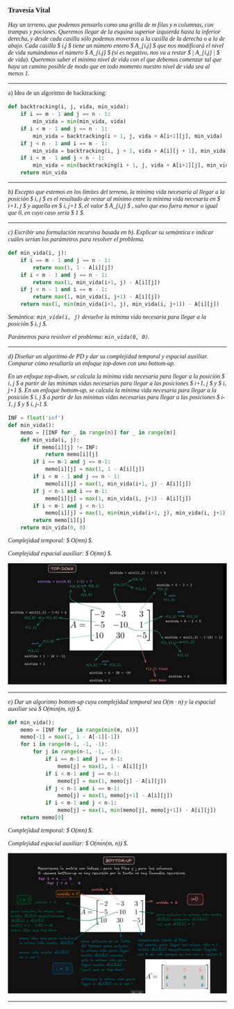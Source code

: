 <font face="LaTeX">

### Travesía Vital
*Hay un terreno, que podemos pensarlo como una grilla de m filas y n columnas, con trampas y pociones. Queremos llegar de la esquina superior izquierda hasta la inferior derecha, y desde cada casilla sólo podemos movernos a la casilla de la derecha o a la de abajo. Cada casilla $ i,j $ tiene un número entero $ A_{i,j} $ que nos modificará el nivel de vida sumándonos el número $ A_{i,j} $ (si
es negativo, nos va a restar $ | A_{i,j} | $ de vida). Queremos saber el mínimo nivel de vida con el que
debemos comenzar tal que haya un camino posible de modo que en todo momento nuestro nivel
de vida sea al menos 1.*

---

a) Idea de un algoritmo de backtracking:

```python
def backtracking(i, j, vida, min_vida):
    if i == m - 1 and j == n - 1:
        min_vida = min(min_vida, vida)
    if i < m - 1 and j == n - 1:
        min_vida = backtracking(i + 1, j, vida + A[i+1][j], min_vida)
    if j < n - 1 and i == m - 1:
        min_vida = backtracking(i, j + 1, vida + A[i][j + 1], min_vida)
    if i < m - 1 and j < n - 1:
        min_vida = min(backtracking(i + 1, j, vida + A[i+1][j], min_vida), backtracking(i, j + 1, vida + A[i][j+1], min_vida))
    return min_vida
```

---

*b) Excepto que estemos en los límites del terreno, la mínima vida necesaria al llegar a la posición $ i, j $ es el resultado de restar al mínimo entre la mínima vida necesaria en $ i+1, j $ y aquella en $ i, j+1 $, el valor $ A_{i,j} $ , salvo que eso fuera menor o igual que 0, en
cuyo caso sería $ 1 $.*

---

*c) Escribir una formulación recursiva basada en b). Explicar su semántica e indicar cuáles serían los parámetros para resolver el problema.*

```python
def min_vida(i, j):
    if i == m - 1 and j == n - 1:
        return max(1, 1 - A[i][j])
    if i < m - 1 and j == n - 1:
        return max(1, min_vida(i+1, j) - A[i][j])
    if j < n - 1 and i == m - 1:
        return max(1, min_vida(i, j+1) - A[i][j])
    return max(1, min(min_vida(i+1, j), min_vida(i, j+1)) - A[i][j])
```

*Semántica: `min_vida(i, j)` devuelve la mínima vida necesaria para llegar a la posición $ i, j $.*

*Parámetros para resolver el problema: `min_vida(0, 0)`.*

---

*d) Diseñar un algoritmo de PD y dar su complejidad temporal y espacial auxiliar. Comparar cómo resultaría un enfoque top-down con uno bottom-up.*


*En un enfoque top-down, se calcula la mínima vida necesaria para llegar a la posición $ i, j $ a partir de las mínimas vidas necesarias para llegar a las posiciones $ i+1, j $ y $ i, j+1 $. En un enfoque bottom-up, se calcula la mínima vida necesaria para llegar a la posición $ i, j $ a partir de las mínimas vidas necesarias para llegar a las posiciones $ i-1, j $ y $ i, j-1 $.*

```python
INF = float('inf')
def min_vida():
    memo = [[INF for _ in range(n)] for _ in range(m)]
    def min_vida(i, j):
        if memo[i][j] != INF:
            return memo[i][j]
        if i == m-1 and j == n-1:
            memo[i][j] = max(1, 1 - A[i][j])
        if i < m - 1 and j == n - 1:
            memo[i][j] = max(1, min_vida(i+1, j) - A[i][j])
        if j < n-1 and i == m-1:
            memo[i][j] = max(1, min_vida(i, j+1) - A[i][j])
        if i < m-1 and j < n-1:
            memo[i][j] = max(1, min(min_vida(i+1, j), min_vida(i, j+1)) - A[i][j])
        return memo[i][j]
    return min_vida(0, 0)
```

*Complejidad temporal: $ O(mn) $.*

*Complejidad espacial auxiliar: $ O(mn) $.*

![Enfoque Top-Down](./img/enfoque_top_down.png)

---

*e) Dar un algoritmo bottom-up cuya complejidad temporal sea O(m · n) y la espacial auxiliar sea $ O(mı́n(m, n)) $.*

```python
def min_vida():
    memo = [INF for _ in range(min(m, n))]
    memo[-1] = max(1, 1 - A[-1][-1])
    for i in range(m-1, -1, -1):
        for j in range(n-1, -1, -1):
            if i == m-1 and j == n-1:
                memo[j] = max(1, 1 - A[i][j])
            if i < m-1 and j == n-1:
                memo[j] = max(1, memo[j] - A[i][j])
            if j < n-1 and i == m-1:
                memo[j] = max(1, memo[j+1] - A[i][j])
            if i < m-1 and j < n-1:
                memo[j] = max(1, min(memo[j], memo[j+1]) - A[i][j])
    return memo[0]
```

*Complejidad temporal: $ O(mn) $.*

*Complejidad espacial auxiliar: $ O(mı́n(m, n)) $.*

![Enfoque Bottom-Up](./img/enfoque_bottom_up.png)


---


</font>